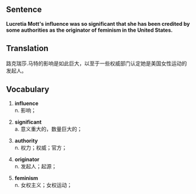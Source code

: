 ## Sentence

**Lucretia Mott's influence was so significant that she has been credited by some authorities as the originator of feminism in the United States.**

## Translation

路克瑞莎.马特的影响是如此巨大，以至于一些权威部门认定她是美国女性运动的发起人。     


## Vocabulary   

1. **influence**   
n. 影响；   

2. **significant**    
a. 意义重大的，数量巨大的；    

3. **authority**     
n. 权力；权威；官方；     

4. **originator**     
n. 发起人；起源；     

5. **feminism**    
n. 女权主义；女权运动；   


